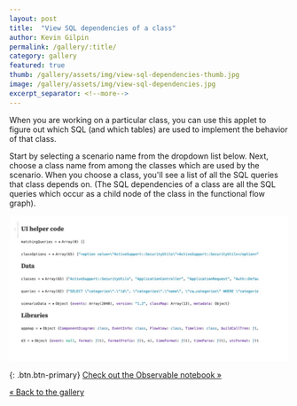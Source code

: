 ```yaml
---
layout: post
title:  "View SQL dependencies of a class"
author: Kevin Gilpin
permalink: /gallery/:title/
category: gallery
featured: true
thumb: /gallery/assets/img/view-sql-dependencies-thumb.jpg
image: /gallery/assets/img/view-sql-dependencies.jpg
excerpt_separator: <!--more-->
---
```

When you are working on a particular class, you can use this applet to figure out which SQL (and which tables) are used to implement the behavior of that class.

Start by selecting a scenario name from the dropdown list below. Next, choose a class name from among the classes which are used by the scenario. When you choose a class, you'll see a list of all the SQL queries that class depends on. (The SQL dependencies of a class are all the SQL queries which occur as a child node of the class in the functional flow graph).
<!--more-->

[![Check it out](/gallery/assets/img/view-sql-dependencies.jpg)](https://observablehq.com/@kgilpin/sql-dependencies-for-discourse-postscontroller-create-wh)

{: .btn.btn-primary}
[Check out the Observable notebook &raquo;](https://observablehq.com/@kgilpin/sql-dependencies-for-discourse-postscontroller-create-wh)

[&laquo; Back to the gallery](/gallery)
